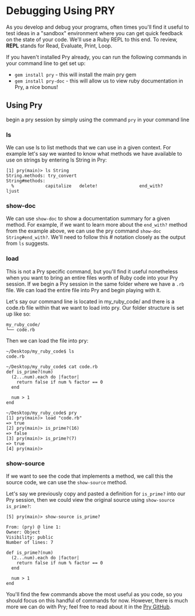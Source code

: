 # Debugging Using PRY

As you develop and debug your programs, often times you'll find it useful to test ideas in a "sandbox" environment where you can get quick feedback on the state of your code. We'll use a Ruby REPL to this end. To review, **REPL** stands for Read, Evaluate, Print, Loop.

If you haven't installed Pry already, you can run the following commands in your command line to get set up:

* `gem install pry` - this will install the main pry gem
* `gem install pry-doc` - this will allow us to view ruby documentation in Pry, a nice bonus!

## Using Pry

begin a pry session by simply using the command `pry` in your command line

### ls

We can use ls to list methods that we can use in a given context. For example let's say we wanted to know what methods we have available to use on strings by entering ls String in Pry:

```
[1] pry(main)> ls String
String.methods: try_convert
String#methods:
  %            capitalize   delete!                end_with?          ljust  
```

### show-doc

We can use `show-doc` to show a documentation summary for a given method. For example, if we want to learn more about the `end_with?` method from the example above, we can use the pry command `show-doc String#end_with?`. We'll need to follow this # notation closely as the output from `ls` suggests.

### load

This is not a Pry specific command, but you'll find it useful nonetheless when you want to bring an entire files worth of Ruby code into your Pry session. If we begin a Pry session in the same folder where we have a `.rb` file. We can load the entire file into Pry and begin playing with it.

Let's say our command line is located in my_ruby_code/ and there is a code.rb file within that we want to load into pry. Our folder structure is set up like so:

```
my_ruby_code/
└── code.rb
```

Then we can load the file into pry:

```
~/Desktop/my_ruby_code$ ls
code.rb

~/Desktop/my_ruby_code$ cat code.rb
def is_prime?(num)
  (2...num).each do |factor|
    return false if num % factor == 0
  end

  num > 1
end

~/Desktop/my_ruby_code$ pry
[1] pry(main)> load "code.rb"
=> true
[2] pry(main)> is_prime?(16)
=> false
[3] pry(main)> is_prime?(7)
=> true
[4] pry(main)>
```

### show-source

If we want to see the code that implements a method, we call this the source code, we can use the `show-source` method. 

Let's say we previously copy and pasted a definition for `is_prime?` into our Pry session, then we could view the original source using `show-source is_prime?`:

```
[5] pry(main)> show-source is_prime?

From: (pry) @ line 1:
Owner: Object
Visibility: public
Number of lines: 7

def is_prime?(num)
  (2...num).each do |factor|
    return false if num % factor == 0
  end

  num > 1
end
```

You'll find the few commands above the most useful as you code, so you should focus on this handful of commands for now. However, there is much more we can do with Pry; feel free to read about it in the [Pry GitHub](https://github.com/pry/pry/blob/master/README.md).